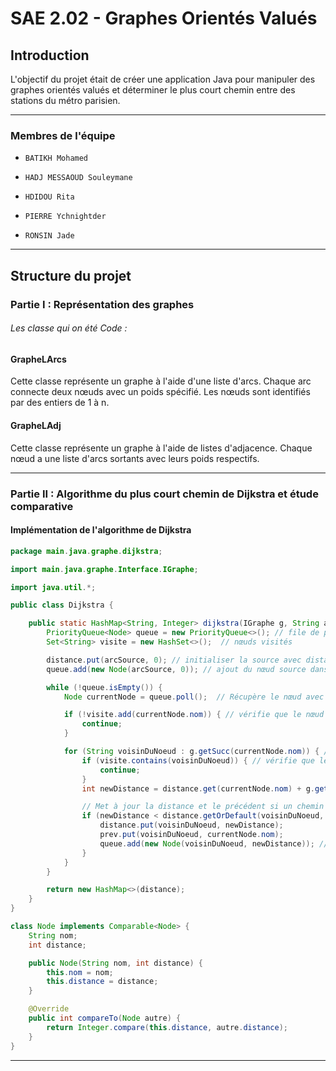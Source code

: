 # SAE 2.02 - Graphes Orientés Valués

## Introduction
L'objectif du projet était de créer une application Java pour manipuler des
graphes orientés valués et déterminer le plus court chemin entre des stations
du métro parisien.
<hr>

### Membres de l'équipe
-     BATIKH Mohamed
-     HADJ MESSAOUD Souleymane
-     HDIDOU Rita
-     PIERRE Ychnightder
-     RONSIN Jade

<hr>

## Structure du projet

### Partie I : Représentation des graphes
###### Les classe qui on été Code :  

#### GrapheLArcs
Cette classe représente un graphe à l'aide d'une liste d'arcs. 
Chaque arc connecte deux nœuds avec un poids spécifié. 
Les nœuds sont identifiés par des entiers de 1 à n.

#### GrapheLAdj
Cette classe représente un graphe à l'aide de listes d'adjacence. 
Chaque nœud a une liste d'arcs sortants avec leurs poids respectifs.

<hr>

### Partie II : Algorithme du plus court chemin de Dijkstra et étude comparative

#### Implémentation de l'algorithme de Dijkstra

```java
package main.java.graphe.dijkstra;

import main.java.graphe.Interface.IGraphe;

import java.util.*;

public class Dijkstra {

    public static HashMap<String, Integer> dijkstra(IGraphe g, String arcSource, Map<String, Integer> distance, Map<String, String> prev) {
        PriorityQueue<Node> queue = new PriorityQueue<>(); // file de priorité des neoeud pas encore visités
        Set<String> visite = new HashSet<>();  // nœuds visités

        distance.put(arcSource, 0); // initialiser la source avec distance à 0
        queue.add(new Node(arcSource, 0)); // ajout du nœud source dans la file de priorité

        while (!queue.isEmpty()) {
            Node currentNode = queue.poll();  // Récupère le nœud avec la distance la plus courte dans la file

            if (!visite.add(currentNode.nom)) { // vérifie que le nœud n'est pas déjà visité
                continue;
            }

            for (String voisinDuNoeud : g.getSucc(currentNode.nom)) { // Parcourt tous les voisins du nœud courant
                if (visite.contains(voisinDuNoeud)) { // vérifie que le voisin n'a pas été déjà visité
                    continue;
                }
                int newDistance = distance.get(currentNode.nom) + g.getValuation(currentNode.nom, voisinDuNoeud);

                // Met à jour la distance et le précédent si un chemin plus court est trouvé
                if (newDistance < distance.getOrDefault(voisinDuNoeud, Integer.MAX_VALUE)) {
                    distance.put(voisinDuNoeud, newDistance);
                    prev.put(voisinDuNoeud, currentNode.nom);
                    queue.add(new Node(voisinDuNoeud, newDistance)); // Ajoute le voisin dans la file de priorité
                }
            }
        }

        return new HashMap<>(distance);
    }
}

class Node implements Comparable<Node> {
    String nom;
    int distance;

    public Node(String nom, int distance) {
        this.nom = nom;
        this.distance = distance;
    }

    @Override
    public int compareTo(Node autre) {
        return Integer.compare(this.distance, autre.distance);
    }
}
```

<hr>


